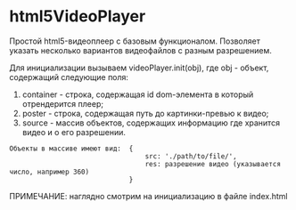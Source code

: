 # html5VideoPlayer
Простой html5-видеоплеер с базовым функционалом. Позволяет указать несколько вариантов видеофайлов с разным разрешением.

Для инициализации вызываем videoPlayer.init(obj), где obj - объект,
содержащий следующие поля:
1. container - строка, содержащая id dom-элемента в который отрендерится плеер;
2. poster - строка, содержащая путь до картинки-превью к видео;
3. source - массив объектов, содержащих информацию где хранится видео и о его разрешении.

```
Объекты в массиве имеют вид:  {
                                  src: './path/to/file/',
                                  res: разрешение видео (указывается число, например 360)
                              }
```

ПРИМЕЧАНИЕ: наглядно смотрим на инициализацию в файле index.html
